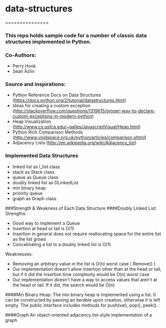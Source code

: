 # data-structures
===============

### This repo holds sample code for a number of classic data structures implemented in Python.

### Co-Authors:
* Perry Hook
* Sean Azlin

### Source and inspirations:
* Python Reference Docs on Data Structures (https://docs.python.org/2/tutorial/datastructures.html)
* Ideas for creating a custom exception (http://stackoverflow.com/questions/1319615/proper-way-to-declare-custom-exceptions-in-modern-python)
* Heap Visualization (http://www.cs.usfca.edu/~galles/JavascriptVisual/Heap.html)
* Python Rich Comparison Methods (http://www.voidspace.org.uk/python/articles/comparison.shtml)
* Adjacency Lists (http://en.wikipedia.org/wiki/Adjacency_list)

### Implemented Data Structures
* linked list as l_list class
* stack as Stack class
* queue as Queue class
* doubly linked list as DLinkedList
* min binary heap
* prioirity queue
* graph as Graph class


###Strength & Weakness of Each Data Structure
####Doubly Linked List:
Strengths:
* Good way to implement a Queue
* Insertion at head or tail is O(1)
* Insertion in general does not require reallocating space for the entire list as the list grows
* Concatinating a list to a doubly linked list is O(1)

Weaknesses:
* Removing an arbitrary value in the list is O(n) worst case ( Remove() )
* Our implementation doesn't allow insertion other than at the head or tail, but if it did the insertion time complexity would be O(n) worst case
* Our implementation doesn't have a way to access values that aren't at the head or tail. If it did, the search would be O(n)


####Min Binary Heap:
The min binary heap is implemented using a list.  It can be constructed by passing an iterable upon creation, otherwise it is left empty.  The public interface includes methods for push(val), pop(), peek().  

####Graph
An object-oriented adjacency list-style implementation of a graph

